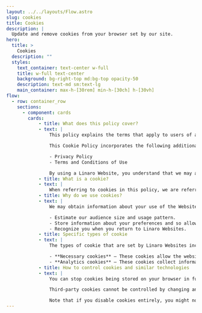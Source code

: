 ```yaml
---
layout: ../../layouts/Flow.astro
slug: cookies
title: Cookies
description: |
  Update and remove cookies from your browser set by our site.
hero:
  title: >
    Cookies
  description: ""
  styles:
    text_container: text-center w-full
    title: w-full text-center
    background: bg-right-top md:bg-top opacity-50
    description: text-md sm:text-lg
    main_container: max-h-[30rem] min-h-[30ch] h-[30vh]
flow:
  - row: container_row
    sections:
      - component: cards
        cards:
            - title: What does this policy cover?
            - text: |
                This policy explains the terms that apply to users of any websites that are operated by or on behalf of Linaro Limited (together “Linaro Website”). Linaro Limited, a company registered in England and Wales with company number 7180318 (“We/Us/Our”). Registered office address: Harston Mill, Harston Cambridge CB22 7GG. Linaro Limited is a private limited company acting on behalf of itself and its subsidiaries.

                This Cookie Policy incorporates the following additional terms and conditions and policies:

                - Privacy Policy
                - Terms and Conditions of Use

                By using a Linaro Website, you understand that we may automatically collect and store information about your visit to Our Linaro Websites, through using browser cookies or similar devices. Through continuing to use Our Linaro Websites you consent to our use of cookies in the manner and for the purposes set out below.
            - title: What is a cookie?
            - text: |
                When referring to cookies in this policy, we are referring to HTTP cookies which are small text files that are stored on your browser when you use websites and applications. We use a mixture of ‘session’ cookies, which are stored in your web browser for a limited time while you are accessing our website and ‘persistent’ cookies, which are stored for longer and are activated each time you revisit Our Website. There are other technologies that can be used for similar purposes. These include HTML5 Local Storage and Local Shared Objects (“LSO”s). We may use HTML5 Local Storage, LSOs, and similar technologies, as well as cookies for authenticating you, keeping track of information you have provided to us, and remembering your preferences.
            - title: Why do we use cookies?
            - text: |
                We may obtain information about your use of the Website by using a cookie file which is stored on the hard drive of your computer. Cookies contain information that is transferred to your computer’s hard drive. They help us to improve Linaro Websites and to deliver a better and more personalized service. They enable us to:

                - Estimate our audience size and usage pattern.
                - Store information about your preferences and so allow us to customize Linaro Websites according to your individual interests.
                - Recognize you when you return to Linaro Websites.
            - title: Specific types of cookie
            - text: |
                The types of cookie that are set by Linaro Websites include the following:

                - **Necessary cookies** – These cookies allow the website to remember choices you make e.g whether to track your access via Analytics Cookies.
                - **Analytics cookies** – These cookies collect information about how you use an Linaro Website, for instance which pages you go to most often, and if you get error messages from web pages. These cookies do not collect information that identifies you, and all information collected is anonymous and is only used to improve how a website works.
            - title: How to control cookies and similar technologies
            - text: |
                You can stop cookies being stored on your browser in future or delete any cookies that are already on your browser. To do so, refer to your browser manufacturer’s instructions by selecting “Help” in your browser menu. Information on deleting or controlling browser cookies is available at http://www.AboutCookies.org.

                Third-party cookies cannot be controlled by changing any Linaro Website settings, and if you have JavaScript disabled, you might not be able to change any Linaro Website settings. Change cookie settings using your browser settings instead.

                Note that if you disable cookies entirely, you might not be able to use certain areas or features of Linaro Websites.
---
```

